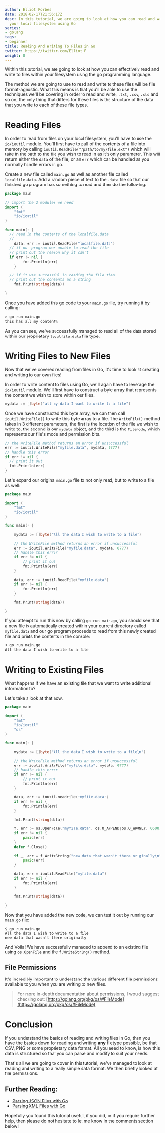 ```yaml
---
author: Elliot Forbes
date: 2018-02-17T21:56:17Z
desc: In this tutorial, we are going to look at how you can read and write files on
  your local filesystem using Go
series:
- golang
tags:
- beginner
title: Reading And Writing To Files in Go
twitter: https://twitter.com/Elliot_F
weight: 8
---
```


Within this tutorial, we are going to look at how you can effectively read and write to files within your filesystem using the go programming language. 

The method we are going to use to read and write to these files will be file format-agnostic. What this means is that you'll be able to use the techniques we'll be covering in order to read and write, `.txt`, `.csv`, `.xls` and so on, the only thing that differs for these files is the structure of the data that you write to each of these file types.

# Reading Files 

In order to read from files on your local filesystem, you'll have to use the `io/ioutil` module. You'll first have to pull of the contents of a file into memory by calling `ioutil.ReadFile("/path/to/my/file.ext")` which will take in the path to the file you wish to read in as it's only parameter. This will return either the `data` of the file, or an `err` which can be handled as you normally handle errors in go.

Create a new file called `main.go` as well as another file called `localfile.data`. Add a random piece of text to the `.data` file so that our finished go program has something to read and then do the following:

```go
package main

// import the 2 modules we need
import (
	"fmt"
	"io/ioutil"
)

func main() {
  // read in the contents of the localfile.data
  // 
	data, err := ioutil.ReadFile("localfile.data")
  // if our program was unable to read the file
  // print out the reason why it can't
  if err != nil {
		fmt.Println(err)
	}

  // if it was successful in reading the file then
  // print out the contents as a string
	fmt.Print(string(data))

}
```

Once you have added this go code to your `main.go` file, try running it by calling:

```s
> go run main.go
this has all my content%
```

As you can see, we've successfully managed to read all of the data stored within our proprietary `localfile.data` file type. 

# Writing Files to New Files

Now that we've covered reading from files in Go, it's time to look at creating and writing to our own files!

In order to write content to files using Go, we'll again have to leverage the `io/ioutil` module. We'll first have to construct a byte array that represents the content we wish to store within our files. 

```go
mydata := []byte("all my data I want to write to a file")
```

Once we have constructed this byte array, we can then call `ioutil.WriteFile()` to write this byte array to a file. The `WriteFile()` method takes in 3 different parameters, the first is the location of the file we wish to write to, the second is our `mydata` object, and the third is the `FileMode`, which represents our file's mode and permission bits. 

```go
// the WriteFile method returns an error if unsuccessful 
err := ioutil.WriteFile("myfile.data", mydata, 0777)
// handle this error
if err != nil {
  // print it out
  fmt.Println(err)
}
```

Let's expand our original `main.go` file to not only read, but to write to a file as well:

```go
package main

import (
	"fmt"
	"io/ioutil"
)

func main() {

	mydata := []byte("All the data I wish to write to a file")

	// the WriteFile method returns an error if unsuccessful
	err := ioutil.WriteFile("myfile.data", mydata, 0777)
	// handle this error
	if err != nil {
		// print it out
		fmt.Println(err)
	}

	data, err := ioutil.ReadFile("myfile.data")
	if err != nil {
		fmt.Println(err)
	}

	fmt.Print(string(data))

}
```

If you attempt to run this now by calling `go run main.go`, you should see that a new file is automatically created within your current directory called `myfile.data` and our go program proceeds to read from this newly created file and prints the contents in the console:

```s
➜ go run main.go
All the data I wish to write to a file
```

# Writing to Existing Files

What happens if we have an existing file that we want to write additional information to? 

Let's take a look at that now.

```go
package main

import (
	"fmt"
	"io/ioutil"
	"os"
)

func main() {

	mydata := []byte("All the data I wish to write to a file\n")

	// the WriteFile method returns an error if unsuccessful
	err := ioutil.WriteFile("myfile.data", mydata, 0777)
	// handle this error
	if err != nil {
		// print it out
		fmt.Println(err)
	}

	data, err := ioutil.ReadFile("myfile.data")
	if err != nil {
		fmt.Println(err)
	}

	fmt.Print(string(data))

	f, err := os.OpenFile("myfile.data", os.O_APPEND|os.O_WRONLY, 0600)
	if err != nil {
		panic(err)
	}
	defer f.Close()

	if _, err = f.WriteString("new data that wasn't there originally\n"); err != nil {
		panic(err)
	}

	data, err = ioutil.ReadFile("myfile.data")
	if err != nil {
		fmt.Println(err)
	}

	fmt.Print(string(data))

}
```

Now that you have added the new code, we can test it out by running our `main.go` file:

```
$ go run main.go
All the data I wish to write to a file
new data that wasn't there originally
```

And Voila! We have successfully managed to append to an existing file using `os.OpenFile` and the `f.WriteString()` method.

## File Permissions

It's incredibly important to understand the various different file permissions available to you when you are writing to new files. 

> For more in-depth documentation about permissions, I would suggest checking out: [https://golang.org/pkg/os/#FileMode](https://golang.org/pkg/os/#FileMode)

# Conclusion

If you understand the basics of reading and writing files in Go, then you have the basics down for reading and writing **any** filetype possible, be that CSV, PNG or some proprietary data format. All you need to know, is how this data is structured so that you can parse and modify to suit your needs.

That's all we are going to cover in this tutorial, we've managed to look at reading and writing to a really simple data format. We then briefly looked at file permissions.

## Further Reading:

* [Parsing JSON Files with Go](/golang/parsing-json-with-golang/)
* [Parsing XML Files with Go](/golang/parsing-xml-with-goland/)

Hopefully you found this tutorial useful, if you did, or if you require further help, then please do not hesitate to let me know in the comments section below!

